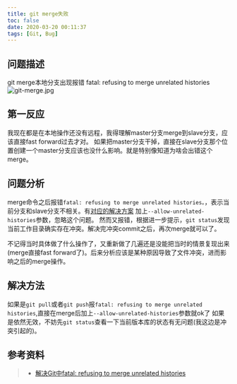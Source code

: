 ```yaml
---
title: git merge失败
toc: false
date: 2020-03-20 00:11:37
tags: [Git, Bug]
---
```


## 问题描述
git merge本地分支出现报错 fatal: refusing to merge unrelated histories
![git-merge.jpg](http://ww1.sinaimg.cn/large/0063ewMaly1gczozf2n8ij30vn0fognf.jpg)

## 第一反应
我现在都是在本地操作还没有远程，我得理解master分支merge到slave分支，应该直接fast forward过去才对。
如果把master分支干掉，直接在slave分支那个位置创建一个master分支应该也没什么影响。就是特别像知道为啥会出错这个merge。

## 问题分析
merge命令之后报错`fatal: refusing to merge unrelated histories。`，表示当前分支和slave分支不相关。有[对应的解决方案](https://yq.aliyun.com/articles/614459)
加上`--allow-unrelated-histories`参数，忽略这个问题。
然而又报错，根据进一步提示，`git status`发现当前工作目录确实存在冲突。解决完冲突commit之后，再次merge就可以了。

不记得当时具体做了什么操作了，又重新做了几遍还是没能把当时的情景复现出来(merge直接fast forward了)。后来分析应该是某种原因导致了文件冲突，进而影响之后的merge操作。


## 解决方法
如果是`git pull`或者`git push`报`fatal: refusing to merge unrelated histories`,直接在merge后加上`--allow-unrelated-histories`参数就ok了
如果是依然无效，不妨先`git status`查看一下当前版本库的状态有无问题(我这边是冲突引起的)。



## 参考资料
> - [解决Git中fatal: refusing to merge unrelated histories](https://yq.aliyun.com/articles/614459)
